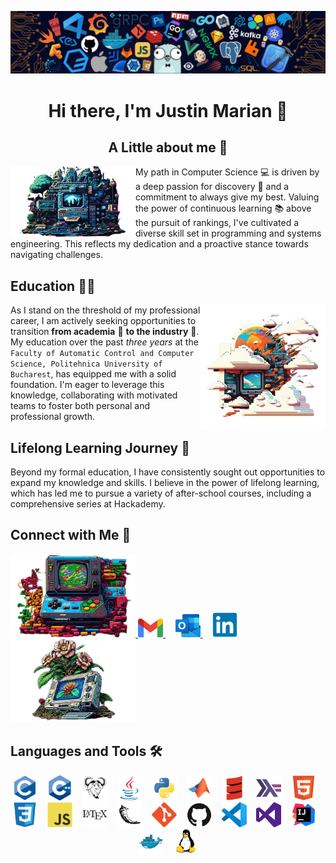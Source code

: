 <p align="center">
  <img src="/pictures/wallpaper.jpg">
</p>

<h1 align="center">Hi there, I'm Justin Marian 👋</h1>

<h2 align="center">A Little about me 🙂</h2>

<img src="/pictures/1.png" align="left" width="200" />

My path in Computer Science 💻 is driven by a deep passion for discovery 🌟 and a commitment to always give my best. Valuing the power of continuous learning 📚 above the pursuit of rankings, I've cultivated a diverse skill set in programming and systems engineering.
This reflects my dedication and a proactive stance towards navigating challenges.

## Education 👨‍🎓

<img src="/pictures/3.png" align="right" width="200" />

As I stand on the threshold of my professional career, I am actively seeking opportunities to transition **from academia** 🏫 **to the industry** 💼. My education over the past *three years* at the `Faculty of Automatic Control and Computer Science, Politehnica University of Bucharest`, has equipped me with a solid foundation. I'm eager to leverage this knowledge, collaborating with motivated teams to foster both personal and professional growth.

## Lifelong Learning Journey 🌱

Beyond my formal education, I have consistently sought out opportunities to expand my knowledge and skills. I believe in the power of lifelong learning, which has led me to pursue a variety of after-school courses, including a comprehensive series at Hackademy.

## Connect with Me 🤝

<a href="mailto:pmarianjustin@gmail.com">
  <img src="/pictures/2.png" alt="Image P2" width="200">
  <img src="/icons/gmail-original.svg.png" width="40" alt="Gmail">
</a>&nbsp;&nbsp;&nbsp;
<a href="mailto:justin.popescu1605@stud.acs.upb.ro">
  <img src="/icons/outlook-original.svg.png" width="40" alt="Outlook">
</a>&nbsp;&nbsp;&nbsp;
<a href="https://www.linkedin.com/in/justin-mp/">
  <img src="/icons/linkedin-original.svg" width="40" alt="LinkedIn">
  <img src="/pictures/4.png" alt="Image P4" width="200">
</a>

## Languages and Tools 🛠️

<p align="center">
  <img src="/icons/c-original.svg" width="40" alt="C">&nbsp;&nbsp;&nbsp;
  <img src="/icons/cplusplus-original.svg" width="40" alt="C++">&nbsp;&nbsp;&nbsp;
  <img src="/icons/makefile-original.svg" width="40" alt="Makefile">&nbsp;&nbsp;&nbsp;
  <img src="/icons/java-original.svg" width="40" alt="Java">&nbsp;&nbsp;&nbsp;
  <img src="/icons/python-original.svg" width="40" alt="Python">&nbsp;&nbsp;&nbsp;
  <img src="/icons/matlab-original.svg" width="40" alt="MATLAB">&nbsp;&nbsp;&nbsp;
  <img src="/icons/scala-original.svg" width="40" alt="Scala">&nbsp;&nbsp;&nbsp;
  <img src="/icons/haskell-original.svg" width="40" alt="Haskell">&nbsp;&nbsp;&nbsp;
  <img src="/icons/html5-original.svg" width="40" alt="HTML5">&nbsp;&nbsp;&nbsp;
  <img src="/icons/css3-original.svg" width="40" alt="CSS3">&nbsp;&nbsp;&nbsp;
  <img src="/icons/javascript-original.svg" width="40" alt="JavaScript">&nbsp;&nbsp;&nbsp;
  <img src="/icons/latex-original.svg" width="40" alt="LaTeX">&nbsp;&nbsp;&nbsp;
  <img src="/icons/flask-original.svg" width="40" alt="Flask">&nbsp;&nbsp;&nbsp;
  <img src="/icons/git-plain.svg" width="40" alt="Git">&nbsp;&nbsp;&nbsp;
  <img src="/icons/github-original.svg" width="40" alt="GitHub">&nbsp;&nbsp;&nbsp;
  <img src="/icons/vscode-original.svg" width="40" alt="VS Code">&nbsp;&nbsp;&nbsp;
  <img src="/icons/visualstudio-plain.svg" width="40" alt="Visual Studio">&nbsp;&nbsp;&nbsp;
  <img src="/icons/intellij-original.svg" width="40" alt="IntelliJ">&nbsp;&nbsp;&nbsp;
  <img src="/icons/docker-original.svg" width="40" alt="Docker">&nbsp;&nbsp;&nbsp;
  <img src="/icons/linux-original.svg" width="40" alt="Linux">
</p>
